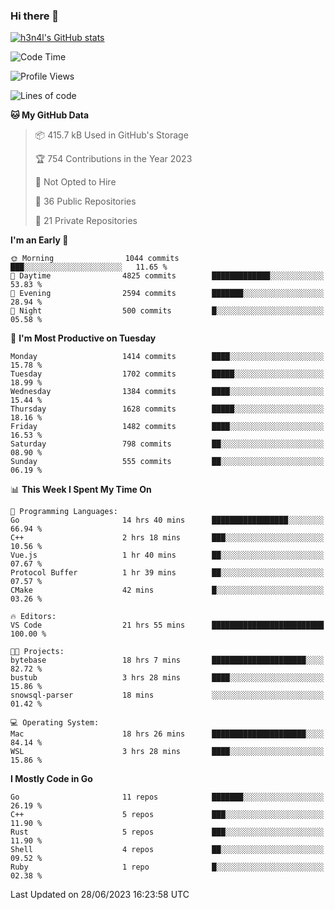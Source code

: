 ### Hi there 👋

[![h3n4l's GitHub stats](https://github-readme-stats.vercel.app/api?username=h3n4l&count_private=true&show_icons=true&theme=radical)](https://github.com/h3n4l/github-readme-stats)

<!--START_SECTION:waka-->
![Code Time](http://img.shields.io/badge/Code%20Time-1%2C356%20hrs%2042%20mins-blue)

![Profile Views](http://img.shields.io/badge/Profile%20Views-1-blue)

![Lines of code](https://img.shields.io/badge/From%20Hello%20World%20I%27ve%20Written-2.0%20million%20lines%20of%20code-blue)

**🐱 My GitHub Data** 

> 📦 415.7 kB Used in GitHub's Storage 
 > 
> 🏆 754 Contributions in the Year 2023
 > 
> 🚫 Not Opted to Hire
 > 
> 📜 36 Public Repositories 
 > 
> 🔑 21 Private Repositories 
 > 
**I'm an Early 🐤** 

```text
🌞 Morning                1044 commits        ███░░░░░░░░░░░░░░░░░░░░░░   11.65 % 
🌆 Daytime                4825 commits        █████████████░░░░░░░░░░░░   53.83 % 
🌃 Evening                2594 commits        ███████░░░░░░░░░░░░░░░░░░   28.94 % 
🌙 Night                  500 commits         █░░░░░░░░░░░░░░░░░░░░░░░░   05.58 % 
```
📅 **I'm Most Productive on Tuesday** 

```text
Monday                   1414 commits        ████░░░░░░░░░░░░░░░░░░░░░   15.78 % 
Tuesday                  1702 commits        █████░░░░░░░░░░░░░░░░░░░░   18.99 % 
Wednesday                1384 commits        ████░░░░░░░░░░░░░░░░░░░░░   15.44 % 
Thursday                 1628 commits        █████░░░░░░░░░░░░░░░░░░░░   18.16 % 
Friday                   1482 commits        ████░░░░░░░░░░░░░░░░░░░░░   16.53 % 
Saturday                 798 commits         ██░░░░░░░░░░░░░░░░░░░░░░░   08.90 % 
Sunday                   555 commits         ██░░░░░░░░░░░░░░░░░░░░░░░   06.19 % 
```


📊 **This Week I Spent My Time On** 

```text
💬 Programming Languages: 
Go                       14 hrs 40 mins      █████████████████░░░░░░░░   66.94 % 
C++                      2 hrs 18 mins       ███░░░░░░░░░░░░░░░░░░░░░░   10.56 % 
Vue.js                   1 hr 40 mins        ██░░░░░░░░░░░░░░░░░░░░░░░   07.67 % 
Protocol Buffer          1 hr 39 mins        ██░░░░░░░░░░░░░░░░░░░░░░░   07.57 % 
CMake                    42 mins             █░░░░░░░░░░░░░░░░░░░░░░░░   03.26 % 

🔥 Editors: 
VS Code                  21 hrs 55 mins      █████████████████████████   100.00 % 

🐱‍💻 Projects: 
bytebase                 18 hrs 7 mins       █████████████████████░░░░   82.72 % 
bustub                   3 hrs 28 mins       ████░░░░░░░░░░░░░░░░░░░░░   15.86 % 
snowsql-parser           18 mins             ░░░░░░░░░░░░░░░░░░░░░░░░░   01.42 % 

💻 Operating System: 
Mac                      18 hrs 26 mins      █████████████████████░░░░   84.14 % 
WSL                      3 hrs 28 mins       ████░░░░░░░░░░░░░░░░░░░░░   15.86 % 
```

**I Mostly Code in Go** 

```text
Go                       11 repos            ███████░░░░░░░░░░░░░░░░░░   26.19 % 
C++                      5 repos             ███░░░░░░░░░░░░░░░░░░░░░░   11.90 % 
Rust                     5 repos             ███░░░░░░░░░░░░░░░░░░░░░░   11.90 % 
Shell                    4 repos             ██░░░░░░░░░░░░░░░░░░░░░░░   09.52 % 
Ruby                     1 repo              █░░░░░░░░░░░░░░░░░░░░░░░░   02.38 % 
```




 Last Updated on 28/06/2023 16:23:58 UTC
<!--END_SECTION:waka-->

